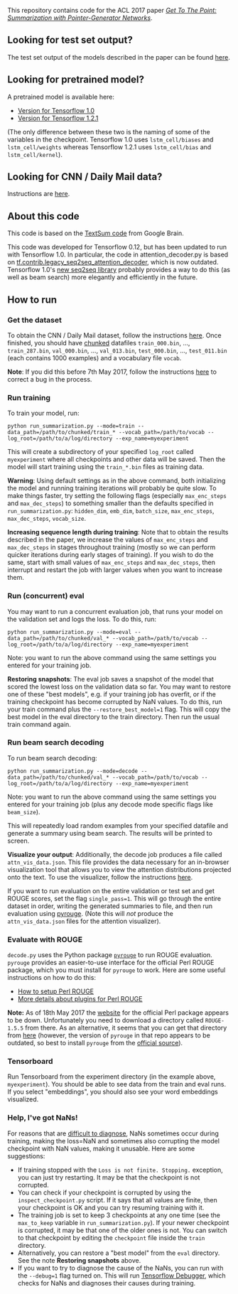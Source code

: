 This repository contains code for the ACL 2017 paper *[Get To The Point: Summarization with Pointer-Generator Networks](https://arxiv.org/abs/1704.04368)*.

## Looking for test set output?
The test set output of the models described in the paper can be found [here](https://drive.google.com/file/d/0B7pQmm-OfDv7MEtMVU5sOHc5LTg/view?usp=sharing).

## Looking for pretrained model?
A pretrained model is available here:
* [Version for Tensorflow 1.0](https://drive.google.com/file/d/0B7pQmm-OfDv7SHFadHR4RllfR1E/view?usp=sharing)
* [Version for Tensorflow 1.2.1](https://drive.google.com/file/d/0B7pQmm-OfDv7ZUhHZm9ZWEZidDg/view?usp=sharing)

(The only difference between these two is the naming of some of the variables in the checkpoint. Tensorflow 1.0 uses `lstm_cell/biases` and `lstm_cell/weights` whereas Tensorflow 1.2.1 uses `lstm_cell/bias` and `lstm_cell/kernel`).

## Looking for CNN / Daily Mail data?
Instructions are [here](https://github.com/abisee/cnn-dailymail).

## About this code
This code is based on the [TextSum code](https://github.com/tensorflow/models/tree/master/textsum) from Google Brain.

This code was developed for Tensorflow 0.12, but has been updated to run with Tensorflow 1.0.
In particular, the code in attention_decoder.py is based on [tf.contrib.legacy_seq2seq_attention_decoder](https://www.tensorflow.org/api_docs/python/tf/contrib/legacy_seq2seq/attention_decoder), which is now outdated.
Tensorflow 1.0's [new seq2seq library](https://www.tensorflow.org/api_guides/python/contrib.seq2seq#Attention) probably provides a way to do this (as well as beam search) more elegantly and efficiently in the future.

## How to run

### Get the dataset
To obtain the CNN / Daily Mail dataset, follow the instructions [here](https://github.com/abisee/cnn-dailymail). Once finished, you should have [chunked](https://github.com/abisee/cnn-dailymail/issues/3) datafiles `train_000.bin`, ..., `train_287.bin`, `val_000.bin`, ..., `val_013.bin`, `test_000.bin`, ..., `test_011.bin` (each contains 1000 examples) and a vocabulary file `vocab`.

**Note**: If you did this before 7th May 2017, follow the instructions [here](https://github.com/abisee/cnn-dailymail/issues/2) to correct a bug in the process.

### Run training
To train your model, run:

```
python run_summarization.py --mode=train --data_path=/path/to/chunked/train_* --vocab_path=/path/to/vocab --log_root=/path/to/a/log/directory --exp_name=myexperiment
```

This will create a subdirectory of your specified `log_root` called `myexperiment` where all checkpoints and other data will be saved. Then the model will start training using the `train_*.bin` files as training data.

**Warning**: Using default settings as in the above command, both initializing the model and running training iterations will probably be quite slow. To make things faster, try setting the following flags (especially `max_enc_steps` and `max_dec_steps`) to something smaller than the defaults specified in `run_summarization.py`: `hidden_dim`, `emb_dim`, `batch_size`, `max_enc_steps`, `max_dec_steps`, `vocab_size`.

**Increasing sequence length during training**: Note that to obtain the results described in the paper, we increase the values of `max_enc_steps` and `max_dec_steps` in stages throughout training (mostly so we can perform quicker iterations during early stages of training). If you wish to do the same, start with small values of `max_enc_steps` and `max_dec_steps`, then interrupt and restart the job with larger values when you want to increase them.

### Run (concurrent) eval
You may want to run a concurrent evaluation job, that runs your model on the validation set and logs the loss. To do this, run:

```
python run_summarization.py --mode=eval --data_path=/path/to/chunked/val_* --vocab_path=/path/to/vocab --log_root=/path/to/a/log/directory --exp_name=myexperiment
```

Note: you want to run the above command using the same settings you entered for your training job.

**Restoring snapshots**: The eval job saves a snapshot of the model that scored the lowest loss on the validation data so far. You may want to restore one of these "best models", e.g. if your training job has overfit, or if the training checkpoint has become corrupted by NaN values. To do this, run your train command plus the `--restore_best_model=1` flag. This will copy the best model in the eval directory to the train directory. Then run the usual train command again.

### Run beam search decoding
To run beam search decoding:

```
python run_summarization.py --mode=decode --data_path=/path/to/chunked/val_* --vocab_path=/path/to/vocab --log_root=/path/to/a/log/directory --exp_name=myexperiment
```

Note: you want to run the above command using the same settings you entered for your training job (plus any decode mode specific flags like `beam_size`).

This will repeatedly load random examples from your specified datafile and generate a summary using beam search. The results will be printed to screen.

**Visualize your output**: Additionally, the decode job produces a file called `attn_vis_data.json`. This file provides the data necessary for an in-browser visualization tool that allows you to view the attention distributions projected onto the text. To use the visualizer, follow the instructions [here](https://github.com/abisee/attn_vis).

If you want to run evaluation on the entire validation or test set and get ROUGE scores, set the flag `single_pass=1`. This will go through the entire dataset in order, writing the generated summaries to file, and then run evaluation using [pyrouge](https://pypi.python.org/pypi/pyrouge). (Note this will *not* produce the `attn_vis_data.json` files for the attention visualizer).

### Evaluate with ROUGE
`decode.py` uses the Python package [`pyrouge`](https://pypi.python.org/pypi/pyrouge) to run ROUGE evaluation. `pyrouge` provides an easier-to-use interface for the official Perl ROUGE package, which you must install for `pyrouge` to work. Here are some useful instructions on how to do this:
* [How to setup Perl ROUGE](http://kavita-ganesan.com/rouge-howto)
* [More details about plugins for Perl ROUGE](http://www.summarizerman.com/post/42675198985/figuring-out-rouge)

**Note:** As of 18th May 2017 the [website](http://berouge.com/) for the official Perl package appears to be down. Unfortunately you need to download a directory called `ROUGE-1.5.5` from there. As an alternative, it seems that you can get that directory from [here](https://github.com/andersjo/pyrouge) (however, the version of `pyrouge` in that repo appears to be outdated, so best to install `pyrouge` from the [official source](https://pypi.python.org/pypi/pyrouge)).

### Tensorboard
Run Tensorboard from the experiment directory (in the example above, `myexperiment`). You should be able to see data from the train and eval runs. If you select "embeddings", you should also see your word embeddings visualized.

### Help, I've got NaNs!
For reasons that are [difficult to diagnose](https://github.com/abisee/pointer-generator/issues/4), NaNs sometimes occur during training, making the loss=NaN and sometimes also corrupting the model checkpoint with NaN values, making it unusable. Here are some suggestions:

* If training stopped with the `Loss is not finite. Stopping.` exception, you can just try restarting. It may be that the checkpoint is not corrupted.
* You can check if your checkpoint is corrupted by using the `inspect_checkpoint.py` script. If it says that all values are finite, then your checkpoint is OK and you can try resuming training with it.
* The training job is set to keep 3 checkpoints at any one time (see the `max_to_keep` variable in `run_summarization.py`). If your newer checkpoint is corrupted, it may be that one of the older ones is not. You can switch to that checkpoint by editing the `checkpoint` file inside the `train` directory.
* Alternatively, you can restore a "best model" from the `eval` directory. See the note **Restoring snapshots** above.
* If you want to try to diagnose the cause of the NaNs, you can run with the `--debug=1` flag turned on. This will run [Tensorflow Debugger](https://www.tensorflow.org/versions/master/programmers_guide/debugger), which checks for NaNs and diagnoses their causes during training.
